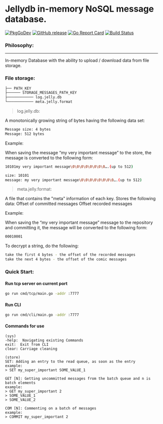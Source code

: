 # Jellydb in-memory NoSQL message database.
[![PkgGoDev](https://img.shields.io/badge/go.dev-docs-007d9c?style=flat-square&logo=go&logoColor=white)](https://pkg.go.dev/github.com/baibikov/jellydb)
[![GitHub release](https://img.shields.io/github/release/baibikov/jellyfish.svg?style=flat-square)](https://https://github.com/baibikov/jellydb/releases/latest)
[![Go Report Card](https://goreportcard.com/badge/github.com/baibikov/jellydb)](https://goreportcard.com/report/github.com/baibikov/jellydb)
[![Build Status](https://img.shields.io/github/workflow/status/baibikov/jellydb/Go?logo=github&style=flat-square)](https://github.com/baibikov/jellydb/actions?query=workflow)
### Philosophy:
-----------
In-memory Database with the ability to upload / download data from file storage.

### File storage:
```bash
├── PATH_KEY
├────── STORAGE_MESSAGES_PATH_KEY
├──────────── log.jelly.db
└──────────── meta.jelly.format
```

> log.jelly.db:

A monotonically growing string of bytes having the following data set:
```bash
Message size: 4 bytes
Message: 512 bytes
```

Example:

When saving the message “my very important message” to the store, the message is converted to the following form:

```bash
10101my very important message\0\0\0\0\0\0\0\0….(up to 512)

size: 10101
message: my very important message\0\0\0\0\0\0\0\0….(up to 512)
```

>meta.jelly.format:

A file that contains the "meta" information of each key.
Stores the following data:
Offset of committed messages
Offset recorded messages

Example:

When saving the “my very important message” message to the repository and committing it, the message will be converted to the following form:

```bash
00010001
```

To decrypt a string, do the following:
```bash
take the first 4 bytes - the offset of the recorded messages
take the next 4 bytes - the offset of the comic messages
```

### Quick Start:

#### Run tcp server on current port
```bash
go run cmd/tcp/main.go -addr :7777
```

#### Run CLI 
```bash
go run cmd/cli/main.go -addr :7777
```

#### Commands for use
```
(sys)
-help:  Navigating existing Commands
exit:  Exit from CLI
clear: Carriage cleaning

(store)
SET: Adding an entry to the read queue, as soon as the entry
example:
> SET my_super_important SOME_VALUE_1

GET [N]: Getting uncommitted messages from the batch queue and n is batch elements
example:
> GET my_super_important 2
> SOME_VALUE_1
> SOME_VALUE_2

COM [N]: Commenting on a batch of messages
example:
> COMMIT my_super_important 2
```
